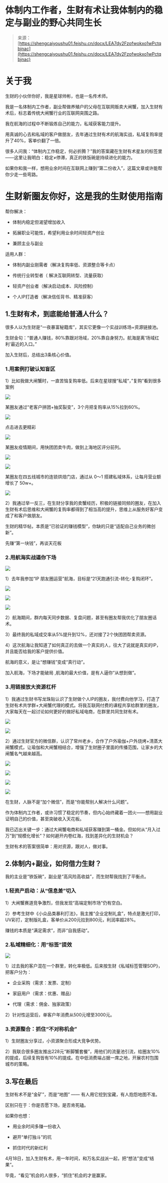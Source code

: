 # 体制内工作者，生财有术让我体制内的稳定与副业的野心共同生长

> 来源：[https://shengcaiyoushu01.feishu.cn/docx/LEA7dy2Fzofwokxo1wPctqbjnac](https://shengcaiyoushu01.feishu.cn/docx/LEA7dy2Fzofwokxo1wPctqbjnac)

# 关于我

生财的小伙伴你好，我是星球帅彬，也是一名传术师。

我是一名体制内工作者，副业帮做养殖户的父母在互联网贩卖大闸蟹，加入生财有术后，标志着传统大闸蟹行业的互联网突围之路。

我在航海的过程中不断锻炼自己的能力，私域获客能力提升。

用真诚的心去和私域的客户做朋友，去年通过生财有术的航海实战，私域复购率提升了40%，客单价翻了一倍。

很多人问我：“体制内工作稳定，何必折腾？”我的答案藏在生财有术星友的标签里——这里让我明白：稳定≠停滞，真正的铁饭碗是持续进化的能力。

如果你和我一样，想用业余时间在互联网上赚到“第二份收入”，这篇文章或许能帮你少走一些弯路。

# 生财新圈友你好，这是我的生财使用指南

帮你解决：

*   体制内稳定但渴望增加收入

*   拓展职业可能性，希望利用业余时间轻资产创业

*   兼顾主业与副业

适用人群：

*   体制内副业刚需者（解决复购率低、资源整合等卡点）

*   传统行业转型者（ 解决互联网转型、流量获取）

*   轻资产创业者（解决启动成本、风险控制）

*   个人IP打造者（解决信任背书、精准获客）

## 1.生财有术，到底能给普通人什么？

很多人以为生财是“一夜暴富秘籍库”，其实它更像一个实战训练场+资源链接池。

生财金句：“普通人赚钱，80%靠跟对场域，20%靠自身努力。航海是离‘场域红利’最近的入口。”

加入生财后，总结出3条核心价值。

### 1.用案例打破认知盲区

1）比如我做大闸蟹时，一直苦恼复购率低。后来在星球搜“私域“，”复购”看到很多案例

![](img/eac4236148748671c84f46f6a0516cc3.png)

某圈友通过“老客户拼团+抽奖裂变”，3个月把复购率从15%拉到60%。

![](img/8ff817b1c777f212aa5ed09b0b9d737b.png)

点击进去更精彩

![](img/555ae393e5127b1f68082b4ab5f0ff3e.png)

某圈友疫情期间，用快团团卖牛肉，做到上海地区评分前列。

![](img/8e2df69511c410f80706c01a7723a8aa.png)

![](img/d23fc1622aebf35a324b9ab6487ca88d.png)

某圈友在四五线城市的连锁烘焙门店，通过从 0～1 搭建私域体系，让每月营业额增长了 50w+。

![](img/219edb6dfbc698138e95af45b588b95c.png)

2）我通过举一反三，在生财分享我的卖蟹经历，积极的链接同频的圈友，在加入生财有术后思维和大闸蟹的复购率都得到了相当高的提升，思维上从服务好客户变成了和客户做朋友。

生财的精华帖，本质是“已验证的赚钱模型”，你缺的只是“适配自己业务的微创新”。

先赚“第一块钱”，再谈天花板

### 2.用航海实战逼你下场

![](img/b2ab863c88f6968e1f333c4cf0d43486.png)

1）去年我参加“IP 朋友圈运营”航海，目标是“21天跑通引流-转化-复购闭环”。

![](img/77897eb7f0905f974ad40d5371905a58.png)

![](img/943beafa170e085b9298b49a5e99701a.png)

![](img/699961ad29c23aba5e9239ad420ce5dd.png)

2）航海期间，群内每天同步数据、复盘问题，甚至有圈友帮我优化了朋友圈话术。

3）最终我的私域成交率从5%提升到12%，还对接了2个快团团帮卖资源。

4）这次航海让我知道了如何真正的去做一个真实的人，往大了说就是真实的IP，并且能否给我的客户提供价值。

航海的意义，是让“想赚钱”变成“真行动”。

加入航海，下场才能破局 ,航海的最大价值，是有人逼你“从想到做”。

### 3.用链接放大资源杠杆

1）我通过生财书写龙珠贴认识了生财做个人IP的圈友，我付费向他学习，打造了生财有术共学群+大闸蟹代理的模式。将我互联网付费的课程共享给群里的圈友，大家每天在一起讨论如何更好的做好私域电商，在群里共同生财有术。

![](img/af0c54cf68253c6add83cb3f5b770d27.png)

![](img/277d2bd5107a111cefff75e4fb36b56e.png)

2）通过生财官方的微信群，认识了常州老乡，合作了户外瑜伽+户外烧烤+清蒸大闸蟹模式，让瑜伽和大闸蟹相结合，增强了生财圈子里面的传播范围，让家乡的大闸蟹名气越来越高。

![](img/3045c68756c7d1f805c4560f09707ff4.png)

![](img/1c09325b3101f80a5f6e016ff1025686.png)

![](img/17d1233452fd0a3e1bd5ff6acf5b661d.png)

![](img/441379dad2c6c424b9b4ac72f90056ff.png)

在生财，人脉不是“加个微信”，而是“你能帮别人解决什么问题”。

作为体制内工作者，或许习惯了稳定的节奏，但内心始终藏着一团火——想用副业证明自己的价值，甚至突破收入天花板。

我已迈出关键一步：通过大闸蟹电商和私域获客赚到第一桶金。但如何从“月入过万”到“规模化增长”？如何避开内卷红海，找到差异化的生财机会？

生财有术的答案很简单：用对资源，跟对人，做对事。

## 2.体制内+副业，如何借力生财？

我的主业是“铁饭碗”，副业是“高风险高收益”，而生财帮我找到了平衡点。

### 1.轻资产启动：从“信息差”切入

1）大闸蟹赛道竞争激烈，但我发现“高端定制市场”仍有空白。

2）参考生财中《小众品类暴利打法》，我主推“企业定制礼盒”，特点是激光打印，UV彩打，定制版礼盒，客单价从200元拉到800元，利润率超28%。

赚钱的本质是“满足需求”，而非“自我感动”。

### 2.私域精细化：用“标签”提效

![](img/56311203e6540d0c817d7493ed1b633c.png)

1）过去我的客户混在一个群里，转化率极低。后来按生财《私域标签管理SOP》，把客户分为：

*   企业采购（需求：发票、定制）

*   家庭用户（需求：优惠、赠品）

*   代理（需求：佣金、独家政策）

2）针对性运营后，单客户年消费从500元增至3000元。

### 3.资源整合：抓住“不对称机会”

1）生财圈友分享过，小资源聚合形成大竞争优势。

2）我联合很多圈友推出228元“断脚蟹套餐”，用他们的流量池引流，给圈友10%的提成，后续复购皆有10%的提成。在中低消费端占据一席之地，开展农村包围城市的策略。

## 3.写在最后

生财有术不是“金矿”，而是“地图” —— 有人用它挖到宝藏，有人抱怨地图不准。

区别只在于：你是否愿下场，是否肯死磕。

如果你也想：

*   用业余时间多赚一份收入

*   避开“单打独斗”的坑

*   抓住时代的新红利

4月18日，加入生财有术，用一年时间，和万名实战派一起，把“想法”变成“结果”。

毕竟，“看见”机会的人很多，“抓住”机会的才是赢家。